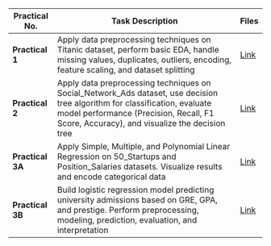 | Practical No. | Task Description | Files |
|---------------|------------------|-------|
| **Practical 1** | Apply data preprocessing techniques on Titanic dataset, perform basic EDA, handle missing values, duplicates, outliers, encoding, feature scaling, and dataset splitting | [Link](https://github.com/tusharpamnani/ML-Lab/blob/main/pract1.py) |
| **Practical 2** | Apply data preprocessing techniques on Social_Network_Ads dataset, use decision tree algorithm for classification, evaluate model performance (Precision, Recall, F1 Score, Accuracy), and visualize the decision tree | [Link](https://github.com/tusharpamnani/ML-Lab/blob/main/pract2.py) |
| **Practical 3A** | Apply Simple, Multiple, and Polynomial Linear Regression on 50_Startups and Position_Salaries datasets. Visualize results and encode categorical data | [Link](#) |
| **Practical 3B** | Build logistic regression model predicting university admissions based on GRE, GPA, and prestige. Perform preprocessing, modeling, prediction, evaluation, and interpretation | [Link](https://github.com/tusharpamnani/ML-Lab/blob/main/pract3.py) |
